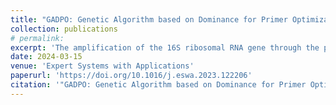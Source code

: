 ```yaml
---
title: "GADPO: Genetic Algorithm based on Dominance for Primer Optimization"
collection: publications
# permalink: 
excerpt: 'The amplification of the 16S ribosomal RNA gene through the polymerase chain reaction (PCR) is the main approach to profile bacterial communities. This gene is a widely used marker with a composition that allows the identification of microorganisms at the genus or species levels. The correct performance of a PCR assay depends on the properties of the chosen set of primers that match with the target 16S sequences, allowing the amplification by a DNA polymerase. For this reason, optimizing the design of primers attending to such multiple properties is crucial to ensure the specificity and robustness of this process. However, only one multiobjective proposal exists that addresses the optimization of primer design targeted to the 16S gene amplification. Herein, we propose a novel approach for multiobjective primer optimization based on a mutation-based genetic algorithm with three new problem-aware mutation operators, each aimed at covering one of the three objectives that compose the problem (efficiency, coverage, and variability). The proposed algorithm has been tested on 5 real datasets of bacterial 16S gene sequences. The results have been evaluated using 4 quality metrics, showing that our approach achieves statistically significant improvements with regard to the reference multiobjective approach in the field.'
date: 2024-03-15
venue: 'Expert Systems with Applications'
paperurl: 'https://doi.org/10.1016/j.eswa.2023.122206'
citation: '"GADPO: Genetic Algorithm based on Dominance for Primer Optimization". Fernando M. Rodríguez-Bejarano, Miguel A. Vega-Rodríguez, Sergio Santander-Jiménez. Expert Systems With Applications, Volume 238, Part D, 122206, Pergamon-Elsevier Science, Oxford, England, UK, 2024, pp. 1-15, ISSN: 0957-4174. DOI: 10.1016/j.eswa.2023.122206. (JCR impact factor = 8.5 in 2022, Quartile = Q1)'
---
```

